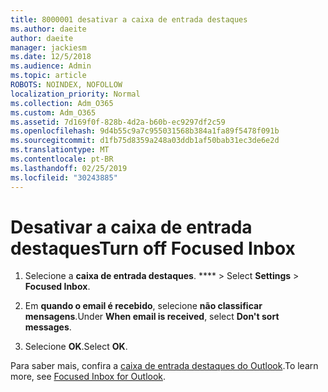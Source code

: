 ```yaml
---
title: 8000001 desativar a caixa de entrada destaques
ms.author: daeite
author: daeite
manager: jackiesm
ms.date: 12/5/2018
ms.audience: Admin
ms.topic: article
ROBOTS: NOINDEX, NOFOLLOW
localization_priority: Normal
ms.collection: Adm_O365
ms.custom: Adm_O365
ms.assetid: 7d169f0f-828b-4d2a-b60b-ec9297df2c59
ms.openlocfilehash: 9d4b55c9a7c955031568b384a1fa89f5478f091b
ms.sourcegitcommit: d1fb75d8359a248a03ddb1af50bab31ec3de6e2d
ms.translationtype: MT
ms.contentlocale: pt-BR
ms.lasthandoff: 02/25/2019
ms.locfileid: "30243885"
---
```

# <a name="turn-off-focused-inbox"></a><span data-ttu-id="bac21-102">Desativar a caixa de entrada destaques</span><span class="sxs-lookup"><span data-stu-id="bac21-102">Turn off Focused Inbox</span></span>

1. <span data-ttu-id="bac21-103">Selecione a **caixa de entrada destaques**. \*\*\*\* \>  </span><span class="sxs-lookup"><span data-stu-id="bac21-103">Select **Settings**  \> **Focused Inbox**.</span></span>
    
2. <span data-ttu-id="bac21-104">Em **quando o email é recebido**, selecione **não classificar mensagens**.</span><span class="sxs-lookup"><span data-stu-id="bac21-104">Under **When email is received**, select **Don't sort messages**.</span></span>
    
3. <span data-ttu-id="bac21-105">Selecione **OK**.</span><span class="sxs-lookup"><span data-stu-id="bac21-105">Select **OK**.</span></span>
    
<span data-ttu-id="bac21-106">Para saber mais, confira a [caixa de entrada destaques do Outlook](https://go.microsoft.com/fwlink/p/?linkid=873108).</span><span class="sxs-lookup"><span data-stu-id="bac21-106">To learn more, see [Focused Inbox for Outlook](https://go.microsoft.com/fwlink/p/?linkid=873108).</span></span>
  

